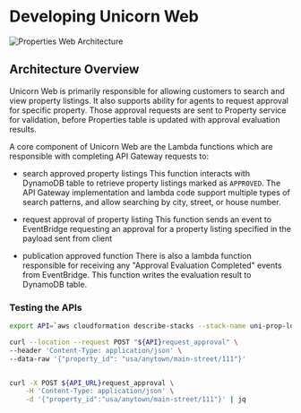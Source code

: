# Developing Unicorn Web

![Properties Web Architecture](https://static.us-east-1.prod.workshops.aws/public/58b97c0e-7fa7-44db-8eb4-618dad70a20c/static/images/architecture-properties-web.png)

## Architecture Overview

Unicorn Web is primarily responsible for allowing customers to search and view property listings. It also supports ability for agents to request approval for specific property. Those approval requests are sent to Property service for validation, before Properties table is updated with approval evaluation results.

A core component of Unicorn Web are the Lambda functions which are responsible with completing API Gateway requests to:

- search approved property listings
This function interacts with DynamoDB table to retrieve property listings marked as `APPROVED`. The API Gateway implementation and lambda code support multiple types of search patterns, and allow searching by city, street, or house number.

- request approval of property listing
This function sends an event to EventBridge requesting an approval for a property listing specified in the payload sent from client

- publication approved function
There is also a lambda function responsible for receiving any "Approval Evaluation Completed" events from EventBridge. This function writes the evaluation result to DynamoDB table.

### Testing the APIs

```bash
export API=`aws cloudformation describe-stacks --stack-name uni-prop-local-web --query "Stacks[0].Outputs[?OutputKey=='ApiUrl'].OutputValue" --output text`

curl --location --request POST "${API}request_approval" \
--header 'Content-Type: application/json' \
--data-raw '{"property_id": "usa/anytown/main-street/111"}'


curl -X POST ${API_URL}request_approval \
    -H 'Content-Type: application/json' \
    -d '{"property_id":"usa/anytown/main-street/111"}' | jq
```
